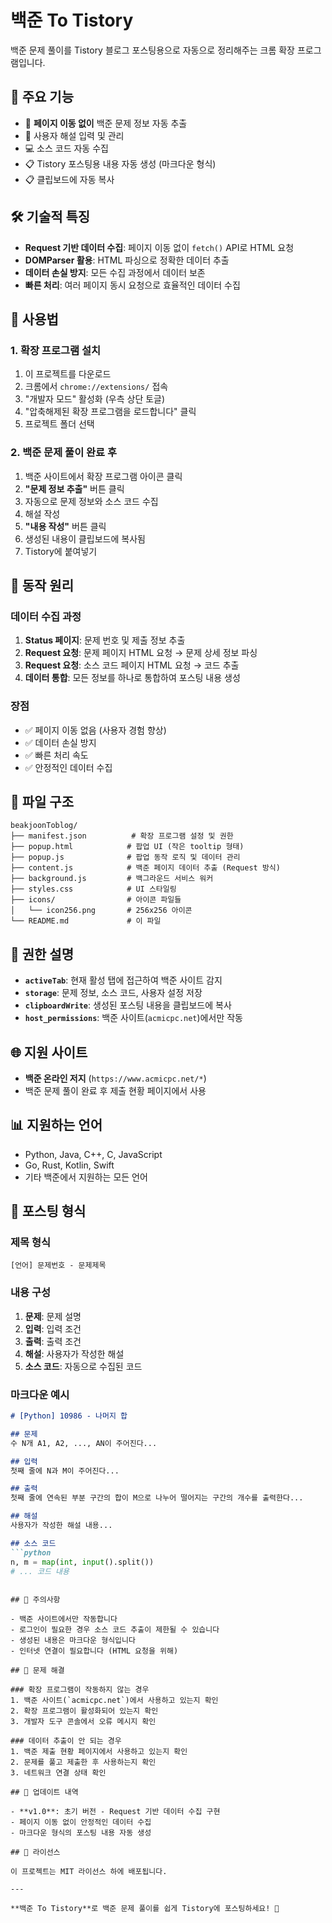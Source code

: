 # 백준 To Tistory

백준 문제 풀이를 Tistory 블로그 포스팅용으로 자동으로 정리해주는 크롬 확장 프로그램입니다.

## 🎯 주요 기능

- 🚀 **페이지 이동 없이** 백준 문제 정보 자동 추출
- 📝 사용자 해설 입력 및 관리
- 💻 소스 코드 자동 수집
- 📋 Tistory 포스팅용 내용 자동 생성 (마크다운 형식)
- 📋 클립보드에 자동 복사

## 🛠️ 기술적 특징

- **Request 기반 데이터 수집**: 페이지 이동 없이 `fetch()` API로 HTML 요청
- **DOMParser 활용**: HTML 파싱으로 정확한 데이터 추출
- **데이터 손실 방지**: 모든 수집 과정에서 데이터 보존
- **빠른 처리**: 여러 페이지 동시 요청으로 효율적인 데이터 수집

## 📱 사용법

### 1. 확장 프로그램 설치
1. 이 프로젝트를 다운로드
2. 크롬에서 `chrome://extensions/` 접속
3. "개발자 모드" 활성화 (우측 상단 토글)
4. "압축해제된 확장 프로그램을 로드합니다" 클릭
5. 프로젝트 폴더 선택

### 2. 백준 문제 풀이 완료 후
1. 백준 사이트에서 확장 프로그램 아이콘 클릭
2. **"문제 정보 추출"** 버튼 클릭
3. 자동으로 문제 정보와 소스 코드 수집
4. 해설 작성
5. **"내용 작성"** 버튼 클릭
6. 생성된 내용이 클립보드에 복사됨
7. Tistory에 붙여넣기

## 🔄 동작 원리

### 데이터 수집 과정
1. **Status 페이지**: 문제 번호 및 제출 정보 추출
2. **Request 요청**: 문제 페이지 HTML 요청 → 문제 상세 정보 파싱
3. **Request 요청**: 소스 코드 페이지 HTML 요청 → 코드 추출
4. **데이터 통합**: 모든 정보를 하나로 통합하여 포스팅 내용 생성

### 장점
- ✅ 페이지 이동 없음 (사용자 경험 향상)
- ✅ 데이터 손실 방지
- ✅ 빠른 처리 속도
- ✅ 안정적인 데이터 수집

## 📁 파일 구조

```
beakjoonToblog/
├── manifest.json          # 확장 프로그램 설정 및 권한
├── popup.html            # 팝업 UI (작은 tooltip 형태)
├── popup.js              # 팝업 동작 로직 및 데이터 관리
├── content.js            # 백준 페이지 데이터 추출 (Request 방식)
├── background.js         # 백그라운드 서비스 워커
├── styles.css            # UI 스타일링
├── icons/                # 아이콘 파일들
│   └── icon256.png       # 256x256 아이콘
└── README.md             # 이 파일
```

## 🔐 권한 설명

- **`activeTab`**: 현재 활성 탭에 접근하여 백준 사이트 감지
- **`storage`**: 문제 정보, 소스 코드, 사용자 설정 저장
- **`clipboardWrite`**: 생성된 포스팅 내용을 클립보드에 복사
- **`host_permissions`**: 백준 사이트(`acmicpc.net`)에서만 작동

## 🌐 지원 사이트

- **백준 온라인 저지** (`https://www.acmicpc.net/*`)
- 백준 문제 풀이 완료 후 제출 현황 페이지에서 사용

## 📊 지원하는 언어

- Python, Java, C++, C, JavaScript
- Go, Rust, Kotlin, Swift
- 기타 백준에서 지원하는 모든 언어

## 📝 포스팅 형식

### 제목 형식
```
[언어] 문제번호 - 문제제목
```

### 내용 구성
1. **문제**: 문제 설명
2. **입력**: 입력 조건
3. **출력**: 출력 조건
4. **해설**: 사용자가 작성한 해설
5. **소스 코드**: 자동으로 수집된 코드

### 마크다운 예시
```markdown
# [Python] 10986 - 나머지 합

## 문제
수 N개 A1, A2, ..., AN이 주어진다...

## 입력
첫째 줄에 N과 M이 주어진다...

## 출력
첫째 줄에 연속된 부분 구간의 합이 M으로 나누어 떨어지는 구간의 개수를 출력한다...

## 해설
사용자가 작성한 해설 내용...

## 소스 코드
```python
n, m = map(int, input().split())
# ... 코드 내용
```
```

## 🚨 주의사항

- 백준 사이트에서만 작동합니다
- 로그인이 필요한 경우 소스 코드 추출이 제한될 수 있습니다
- 생성된 내용은 마크다운 형식입니다
- 인터넷 연결이 필요합니다 (HTML 요청을 위해)

## 🐛 문제 해결

### 확장 프로그램이 작동하지 않는 경우
1. 백준 사이트(`acmicpc.net`)에서 사용하고 있는지 확인
2. 확장 프로그램이 활성화되어 있는지 확인
3. 개발자 도구 콘솔에서 오류 메시지 확인

### 데이터 추출이 안 되는 경우
1. 백준 제출 현황 페이지에서 사용하고 있는지 확인
2. 문제를 풀고 제출한 후 사용하는지 확인
3. 네트워크 연결 상태 확인

## 🔄 업데이트 내역

- **v1.0**: 초기 버전 - Request 기반 데이터 수집 구현
- 페이지 이동 없이 안정적인 데이터 수집
- 마크다운 형식의 포스팅 내용 자동 생성

## 📄 라이선스

이 프로젝트는 MIT 라이선스 하에 배포됩니다.

---

**백준 To Tistory**로 백준 문제 풀이를 쉽게 Tistory에 포스팅하세요! 🚀
